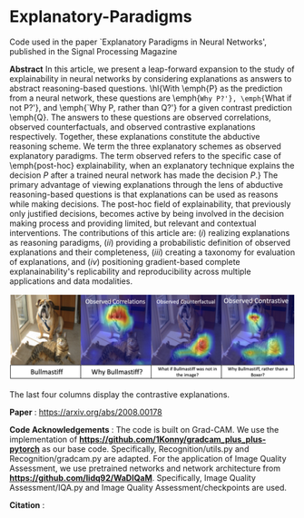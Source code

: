 # Explanatory-Paradigms
Code used in the paper `Explanatory Paradigms in Neural Networks', published in the Signal Processing Magazine

**Abstract** 
In this article, we present a leap-forward expansion to the study of explainability in neural networks by considering explanations as answers to abstract reasoning-based questions. \hl{With \emph{P} as the prediction from a neural network, these questions are \emph{`Why P?'}, \emph{`What if not P?'}, and \emph{`Why P, rather than Q?'} for a given contrast prediction \emph{Q}. The answers to these questions are observed correlations, observed counterfactuals, and observed contrastive explanations respectively. Together, these explanations constitute the abductive reasoning scheme. We term the three explanatory schemes as observed explanatory paradigms. The term observed refers to the specific case of \emph{post-hoc} explainability, when an explanatory technique explains the decision $P$ after a trained neural network has made the decision $P$.} The primary advantage of viewing explanations through the lens of abductive reasoning-based questions is that explanations can be used as reasons while making decisions. The post-hoc field of explainability, that previously only justified decisions, becomes active by being involved in the decision making process and providing limited, but relevant and contextual interventions. The contributions of this article are: ($i$) realizing explanations as reasoning paradigms, ($ii$) providing a probabilistic definition of observed explanations and their completeness, ($iii$) creating a taxonomy for evaluation of explanations, and ($iv$) positioning gradient-based complete explanainability's replicability and reproducibility across multiple applications and data modalities.


![Contrastive Explanations](Explanations.png) 

The last four columns display the contrastive explanations.  

**Paper** : https://arxiv.org/abs/2008.00178 

**Code Acknowledgements** :  The code is built on Grad-CAM. We use the implementation of **https://github.com/1Konny/gradcam_plus_plus-pytorch** as our base code. Specifically, Recognition/utils.py and Recognition/gradcam.py are adapted. For the application of Image Quality Assessment, we use pretrained networks and network architecture from **https://github.com/lidq92/WaDIQaM**. Specifically, Image Quality Assessment/IQA.py and Image Quality Assessment/checkpoints are used.

**Citation** : 

